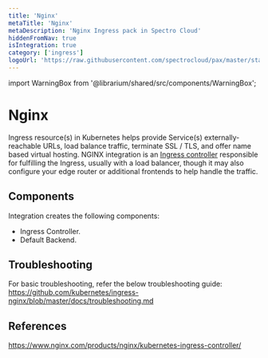 ```yaml
---
title: 'Nginx'
metaTitle: 'Nginx'
metaDescription: 'Nginx Ingress pack in Spectro Cloud'
hiddenFromNav: true
isIntegration: true
category: ['ingress']
logoUrl: 'https://raw.githubusercontent.com/spectrocloud/pax/master/stable/addon/ingress/nginx_0.26.1/logo.png?token=APOFE6RYJ6VQMB2RVKIJCQS7AR5CK'
---
```


import WarningBox from '@librarium/shared/src/components/WarningBox';

# Nginx

Ingress resource(s) in Kubernetes helps provide Service(s) externally-reachable URLs, load balance traffic, terminate SSL / TLS, and offer name based virtual hosting. NGINX integration is an [Ingress controller](https://kubernetes.io/docs/concepts/services-networking/ingress-controllers) responsible for fulfilling the Ingress, usually with a load balancer, though it may also configure your edge router or additional frontends to help handle the traffic.

## Components

Integration creates the following components:

* Ingress Controller.
* Default Backend.

## Troubleshooting

For basic troubleshooting, refer the below troubleshooting guide:
https://github.com/kubernetes/ingress-nginx/blob/master/docs/troubleshooting.md

## References

https://www.nginx.com/products/nginx/kubernetes-ingress-controller/
